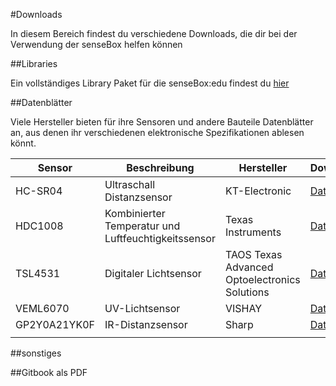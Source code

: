#Downloads

In diesem Bereich findest du verschiedene Downloads, die dir bei der Verwendung der senseBox helfen können

##Libraries

Ein vollständiges Library Paket für die senseBox:edu findest du [hier](https://github.com/sensebox/resources/blob/master/libraries/senseBox_Libraries.zip?raw=true)



##Datenblätter

Viele Hersteller bieten für ihre Sensoren und andere Bauteile Datenblätter an, aus denen ihr verschiedenen elektronische Spezifikationen ablesen könnt. 

| Sensor  | Beschreibung              | Hersteller | Download                                                                                                              |
|---------|---------------------------|------------|-----------------------------------------------------------------------------------------------------------------------|
| HC-SR04 | Ultraschall Distanzsensor | KT-Electronic           | [Datenblatt](https://github.com/sensebox/resources/blob/master/datasheets/datasheet_HC-SR04_ultraschallmodul.pdf?raw=true) |
| HDC1008 | Kombinierter Temperatur und Luftfeuchtigkeitssensor| Texas Instruments     |[Datenblatt](https://github.com/sensebox/resources/blob/master/datasheets/datasheet_hdc1008.pdf?raw=true)
| TSL4531 | Digitaler Lichtsensor | TAOS Texas Advanced Optoelectronics Solutions |[Datenblatt](https://github.com/sensebox/resources/blob/master/datasheets/datasheet_TSL4531_lux-sensor.pdf?raw=true)|
| VEML6070| UV-Lichtsensor |VISHAY | [Datenblatt](https://github.com/sensebox/resources/blob/master/datasheets/datasheet_veml6070-UV-A-Light-Sensor.pdf?raw=true)                        |
| GP2Y0A21YK0F        |   IR-Distanzsensor                        |   Sharp        |  [Datenblatt](https://github.com/sensebox/resources/blob/master/datasheets/datasheet_sharp_ir-dist_GP2Y0A21YK0F.pdf?raw=true)                                                                                                                     |
|         |                           |            |                                                                                                                       |

##sonstiges

##Gitbook als PDF


